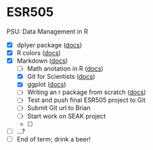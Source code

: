 ESR505
======

PSU: Data Management in R


- [x] dplyer package ([docs](https://github.com/Bern67/ESR505.git))
- [x] R colors ([docs](http://research.stowers-institute.org/efg/R/Color/Chart/index.htm))
- [x] Markdown ([docs](http://kbroman.github.io/knitr_knutshell/pages/Rmarkdown.html))
  - [ ] Math anotation in R ([docs](http://vis.supstat.com/2013/04/mathematical-annotation-in-r/))
  - [x] Git for Scientists ([docs](http://nyuccl.org/pages/GitTutorial/))
  - [x] ggplot ([docs](http://ggplot2.org/))
  - [ ] Writing an r package from scratch ([docs](http://hilaryparker.com/2014/04/29/writing-an-r-package-from-scratch/))
  - [ ] Test and push final ESR505 project to Git
  - [ ] Submit Git url to Brian
  - [ ] Start work on SEAK project
  - [ ] 
- [ ] ...?
- [ ] End of term; drink a beer!
